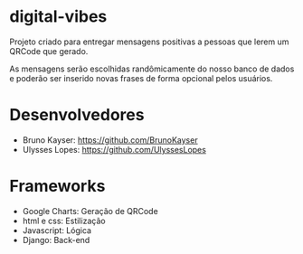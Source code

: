 # digital-vibes
Projeto criado para entregar mensagens positivas a pessoas que lerem um QRCode que gerado.

As mensagens serão escolhidas randômicamente do nosso banco de dados e poderão ser inserido novas frases de forma opcional pelos usuários.

# Desenvolvedores
* Bruno Kayser: https://github.com/BrunoKayser
* Ulysses Lopes: https://github.com/UlyssesLopes

# Frameworks

* Google Charts: Geração de QRCode
* html e css: Estilização
* Javascript: Lógica
* Django: Back-end
